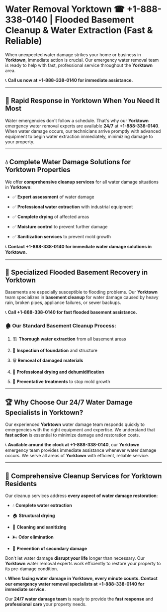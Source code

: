 # Water Removal Yorktown ☎ +1-888-338-0140 | Flooded Basement Cleanup & Water Extraction (Fast & Reliable)

When unexpected water damage strikes your home or business in **Yorktown**, immediate action is crucial. Our emergency water removal team is ready to help with fast, professional service throughout the **Yorktown** area. 

📞 **Call us now at +1-888-338-0140 for immediate assistance.**
---
## 🚀 Rapid Response in Yorktown When You Need It Most
Water emergencies don't follow a schedule. That's why our **Yorktown** emergency water removal experts are available **24/7** at **+1-888-338-0140**. When water damage occurs, our technicians arrive promptly with advanced equipment to begin water extraction immediately, minimizing damage to your property.
---
## 💧 Complete Water Damage Solutions for Yorktown Properties
We offer **comprehensive cleanup services** for all water damage situations in **Yorktown**:
- ✅ **Expert assessment** of water damage  
- ✅ **Professional water extraction** with industrial equipment  
- ✅ **Complete drying** of affected areas  
- ✅ **Moisture control** to prevent further damage  
- ✅ **Sanitization services** to prevent mold growth  
📞 **Contact +1-888-338-0140 for immediate water damage solutions in Yorktown.**
---
## 🌊 Specialized Flooded Basement Recovery in Yorktown
Basements are especially susceptible to flooding problems. Our **Yorktown** team specializes in **basement cleanup** for water damage caused by heavy rain, broken pipes, appliance failures, or sewer backups. 
📞 **Call +1-888-338-0140 for fast flooded basement assistance.**
### 🏚️ Our Standard Basement Cleanup Process:
1. 🏗️ **Thorough water extraction** from all basement areas  
2. 🔎 **Inspection of foundation** and structure  
3. 🗑️ **Removal of damaged materials**  
4. 💨 **Professional drying and dehumidification**  
5. 🚫 **Preventative treatments** to stop mold growth  
---
## 🏆 Why Choose Our 24/7 Water Damage Specialists in Yorktown?
Our experienced **Yorktown** water damage team responds quickly to emergencies with the right equipment and expertise. We understand that **fast action** is essential to minimize damage and restoration costs.
📞 **Available around the clock at +1-888-338-0140**, our **Yorktown** emergency team provides immediate assistance whenever water damage occurs. We serve all areas of **Yorktown** with efficient, reliable service.
---
## 🧹 Comprehensive Cleanup Services for Yorktown Residents
Our cleanup services address **every aspect of water damage restoration**:
- 💧 **Complete water extraction**  
- 🏠 **Structural drying**  
- 🧼 **Cleaning and sanitizing**  
- 🌬️ **Odor elimination**  
- 🚫 **Prevention of secondary damage**  
Don't let water damage **disrupt your life** longer than necessary. Our **Yorktown** water removal experts work efficiently to restore your property to its pre-damage condition.
📞 **When facing water damage in Yorktown, every minute counts. Contact our emergency water removal specialists at +1-888-338-0140 for immediate service.**
Our **24/7 water damage team** is ready to provide the **fast response** and **professional care** your property needs.
